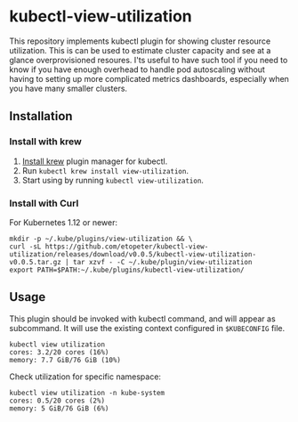 # kubectl-view-utilization
This repository implements kubectl plugin for showing cluster resource utilization. 
This is can be used to estimate cluster capacity and see at a glance overprovisioned resoures.
I'ts useful to have such tool if you need to know if you have enough overhead to handle pod autoscaling
without having to setting up more complicated metrics dashboards, especially when you have many smaller clusters.

## Installation
### Install with krew
1. [Install krew](https://github.com/GoogleContainerTools/krew) plugin manager for kubectl.
2. Run `kubectl krew install view-utilization`.
3. Start using by running `kubectl view-utilization`.

### Install with Curl
For Kubernetes 1.12 or newer:
```shell
mkdir -p ~/.kube/plugins/view-utilization && \
curl -sL https://github.com/etopeter/kubectl-view-utilization/releases/download/v0.0.5/kubectl-view-utilization-v0.0.5.tar.gz | tar xzvf - -C ~/.kube/plugin/view-utilization
export PATH=$PATH:~/.kube/plugins/kubectl-view-utilization/
```

## Usage
This plugin should be invoked with kubectl command, and will appear as subcommand. It will use the existing context configured in `$KUBECONFIG` file.

```shell
kubectl view utilization                          
cores: 3.2/20 cores (16%)
memory: 7.7 GiB/76 GiB (10%)
```
Check utilization for specific namespace:

```shell
kubectl view utilization -n kube-system
cores: 0.5/20 cores (2%)
memory: 5 GiB/76 GiB (6%)
```
